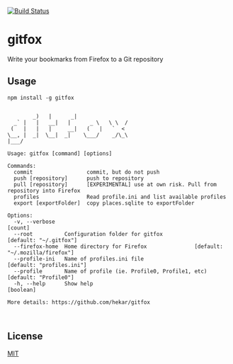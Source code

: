 [![Build Status](https://travis-ci.org/hekar/gitfox.svg?branch=master)](https://travis-ci.org/hekar/gitfox)

# gitfox

Write your bookmarks from Firefox to a Git repository

## Usage

```
npm install -g gitfox
```

```

        _)   |      _|                 
  _` |   |   __|   |      _ \   \ \  /
 (   |   |   |     __|   (   |   `  <  
\__, |  _|  \__|  _|    \___/    _/\_\
|___/                                  

Usage: gitfox [command] [options]

Commands:
  commit                 commit, but do not push
  push [repository]      push to repository
  pull [repository]      [EXPERIMENTAL] use at own risk. Pull from repository into Firefox
  profiles               Read profile.ini and list available profiles
  export [exportFolder]  copy places.sqlite to exportFolder

Options:
  -v, --verbose                                                                              [count]
  --root          Configuration folder for gitfox                   [default: "~/.gitfox"]
  --firefox-home  Home directory for Firefox               [default: "~/.mozilla/firefox"]
  --profile-ini   Name of profiles.ini file                                [default: "profiles.ini"]
  --profile       Name of profile (ie. Profile0, Profile1, etc)                [default: "Profile0"]
  -h, --help      Show help                                                                [boolean]

More details: https://github.com/hekar/gitfox



```

## License
[MIT](./LICENSE)
